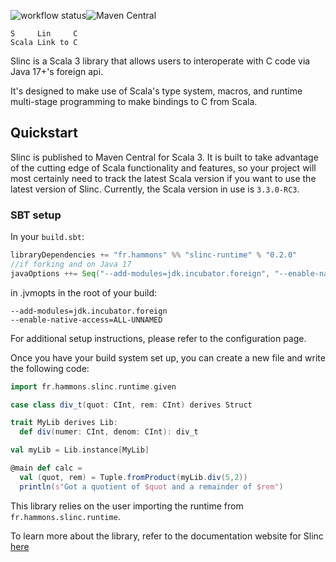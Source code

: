 ![workflow status](https://github.com/markehammons/slinc/actions/workflows/ci.yml/badge.svg)![Maven Central](https://img.shields.io/maven-central/v/fr.hammons/slinc-core_3)

```
S     Lin     C
Scala Link to C
```

Slinc is a Scala 3 library that allows users to interoperate with C code via Java 17+'s foreign api. 

It's designed to make use of Scala's type system, macros, and runtime multi-stage programming to make bindings to C from Scala.

## Quickstart 

Slinc is published to Maven Central for Scala 3. It is built to take advantage of the cutting edge of Scala functionality and features, so your project will most certainly need to track the latest Scala version if you want to use the latest version of Slinc. Currently, the Scala version in use is `3.3.0-RC3`. 

### SBT setup 

In your `build.sbt`:

```scala
libraryDependencies += "fr.hammons" %% "slinc-runtime" % "0.2.0"
//if forking and on Java 17
javaOptions ++= Seq("--add-modules=jdk.incubator.foreign", "--enable-native-access=ALL-UNNAMED")
```

in .jvmopts in the root of your build:
```
--add-modules=jdk.incubator.foreign
--enable-native-access=ALL-UNNAMED
```

For additional setup instructions, please refer to the configuration page.

Once you have your build system set up, you can create a new file and write the following code: 

```scala
import fr.hammons.slinc.runtime.given

case class div_t(quot: CInt, rem: CInt) derives Struct 

trait MyLib derives Lib:
  def div(numer: CInt, denom: CInt): div_t

val myLib = Lib.instance[MyLib]

@main def calc = 
  val (quot, rem) = Tuple.fromProduct(myLib.div(5,2))
  println(s"Got a quotient of $quot and a remainder of $rem")
```

This library relies on the user importing the runtime from `fr.hammons.slinc.runtime`.

To learn more about the library, refer to the documentation website for Slinc [here](https://slinc.hammons.fr/docs/index.html)